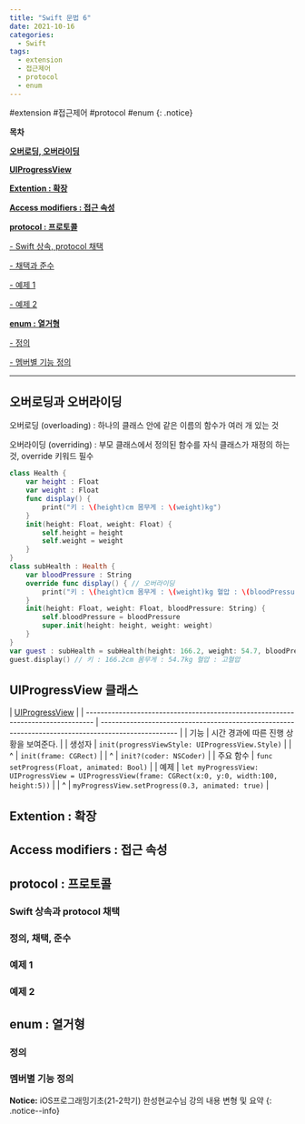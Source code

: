 ```yaml
---
title: "Swift 문법 6"
date: 2021-10-16
categories:
  - Swift
tags:
  - extension
  - 접근제어
  - protocol
  - enum
---
```


#extension #접근제어 #protocol #enum
{: .notice}

**목차**

[**오버로딩, 오버라이딩**](##오버로딩과-오버라이딩)

[**UIProgressView**](##UIProgressView-클래스)

[**Extention : 확장**](##Extention-:-확장)

[**Access modifiers : 접근 속성**](##Access-modifiers-:-접근-속성)

[**protocol : 프로토콜**](##protocol-:-프로토콜)

[- Swift 상속, protocol 채택](###Swift-상속과-protocol-채택)

[- 채택과 준수](###정의,-채택,-준수)

[- 예제 1](###예제-1)

[- 예제 2](###예제-2)

[**enum : 열거형**](##enum-:-열거형)

[- 정의](###정의)

[- 멤버별 기능 정의](###멤버별-기능-정의)

---

## 오버로딩과 오버라이딩

오버로딩 (overloading) : 하나의 클래스 안에 같은 이름의 함수가 여러 개 있는 것

오버라이딩 (overriding) : 부모 클래스에서 정의된 함수를 자식 클래스가 재정의 하는 것, override 키워드 필수

```swift {.line-numbers}
class Health {
    var height : Float
    var weight : Float
    func display() {
        print("키 : \(height)cm 몸무게 : \(weight)kg")
    }
    init(height: Float, weight: Float) {
        self.height = height
        self.weight = weight
    }
}
class subHealth : Health {
    var bloodPressure : String
    override func display() { // 오버라이딩
        print("키 : \(height)cm 몸무게 : \(weight)kg 혈압 : \(bloodPressure)")
    }
    init(height: Float, weight: Float, bloodPressure: String) {
        self.bloodPressure = bloodPressure
        super.init(height: height, weight: weight)
    }
}
var guest : subHealth = subHealth(height: 166.2, weight: 54.7, bloodPressure: "고혈압")
guest.display() // 키 : 166.2cm 몸무게 : 54.7kg 혈압 : 고혈압
```

## UIProgressView 클래스

| [UIProgressView](https://developer.apple.com/documentation/uikit/uiprogressview) |
| -------------------------------------------------------------------------------- | --------------------------------------------------------------------------------------------------- |
| 기능                                                                             | 시간 경과에 따른 진행 상황을 보여준다.                                                              |
| 생성자                                                                           | `init(progressViewStyle: UIProgressView.Style)`                                                     |
| ^                                                                                | `init(frame: CGRect)`                                                                               |
| ^                                                                                | `init?(coder: NSCoder)`                                                                             |
| 주요 함수                                                                        | `func setProgress(Float, animated: Bool)`                                                           |
| 예제                                                                             | `let myProgressView: UIProgressView = UIProgressView(frame: CGRect(x:0, y:0, width:100, height:5))` |
| ^                                                                                | `myProgressView.setProgress(0.3, animated: true)`                                                   |

## Extention : 확장

## Access modifiers : 접근 속성

## protocol : 프로토콜

### Swift 상속과 protocol 채택

### 정의, 채택, 준수

### 예제 1

### 예제 2

## enum : 열거형

### 정의

### 멤버별 기능 정의

**Notice:** iOS프로그래밍기초(21-2학기) 한성현교수님 강의 내용 변형 및 요약
{: .notice--info}
